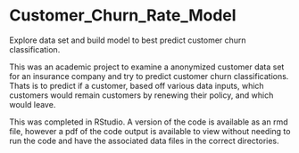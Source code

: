 # Customer_Churn_Rate_Model
Explore data set and build model to best predict customer churn classification. 


This was an academic project to examine a anonymized customer data set for an insurance company and try to predict customer churn classifications. 
Thats is to predict if a customer, based off various data inputs, which customers would remain customers by renewing their policy, and which would leave.

This was completed in RStudio. A version of the code is available as an rmd file, however a pdf of the code output is available to view without needing to run the code and have the associated data files in the correct directories. 
